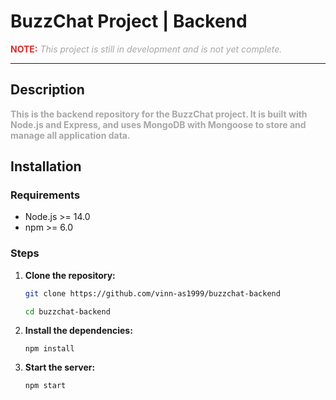 # BuzzChat Project | Backend

<p>
   <span style="color: #DF2929; font-weight: bold">NOTE:</span>
   <span style="font-style: italic; color: #A7A7A7">This project is still in development and is not yet complete.</span>
</p>

***

## Description

<p style="font-weight: bold; color: #A7A7A7">
This is the backend repository for the BuzzChat project. It is built with Node.js and Express, and uses MongoDB with Mongoose to store and manage all application data.
</p>

## Installation

### Requirements

- Node.js >= 14.0
- npm >= 6.0

### Steps

1. **Clone the repository:**

   ```bash
   git clone https://github.com/vinn-as1999/buzzchat-backend

   cd buzzchat-backend
   ```

2. **Install the dependencies:**
    ```
    npm install
    ```

3. **Start the server:**
   ```bash
   npm start
   ```





